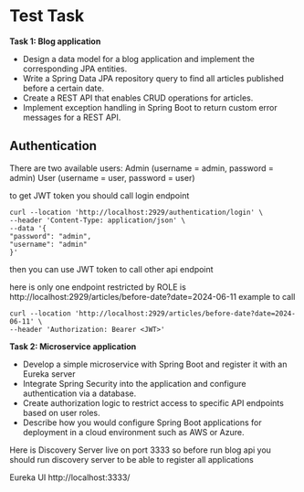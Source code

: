 # Test Task

**Task 1: Blog application**

- Design a data model for a blog application and implement the corresponding JPA entities.
- Write a Spring Data JPA repository query to find all articles published before a certain date.
- Create a REST API that enables CRUD operations for articles.
- Implement exception handling in Spring Boot to return custom error messages for a REST API.

## Authentication
There are two available users:
Admin (username = admin, password = admin)
User (username = user, password = user)

to get JWT token you should call login endpoint
```shell
curl --location 'http://localhost:2929/authentication/login' \
--header 'Content-Type: application/json' \
--data '{
"password": "admin",
"username": "admin"
}'
```

then you can use JWT token to call other api endpoint

here is only one endpoint restricted by ROLE is
http://localhost:2929/articles/before-date?date=2024-06-11
example to call 
```shell
curl --location 'http://localhost:2929/articles/before-date?date=2024-06-11' \
--header 'Authorization: Bearer <JWT>'
```

**Task 2: Microservice application**

- Develop a simple microservice with Spring Boot and register it with an Eureka server
- Integrate Spring Security into the application and configure authentication via a database.
- Create authorization logic to restrict access to specific API endpoints based on user roles.
- Describe how you would configure Spring Boot applications for deployment in a cloud environment such as AWS or Azure.

Here is Discovery Server live on port 3333
so before run blog api you should run discovery server to be able to register all applications

Eureka UI http://localhost:3333/
